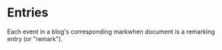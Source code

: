 # Entries

Each event in a blog's corresponding markwhen document is a remarking entry (or "remark").